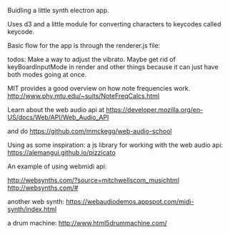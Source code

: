 Buidling a little synth electron app.

Uses d3 and a little module for converting characters to keycodes called keycode.

Basic flow for the app is through the renderer.js file:



todos:
Make a way to adjust the vibrato.
Maybe get rid of keyBoardInputMode in render and other things because it can just have both modes going at once.




MIT provides a good overview on how note frequencies work. http://www.phy.mtu.edu/~suits/NoteFreqCalcs.html


Learn about the web audio api at https://developer.mozilla.org/en-US/docs/Web/API/Web_Audio_API

and do https://github.com/mmckegg/web-audio-school


Using as some inspiration:
a js library for working with the web audio api:
https://alemangui.github.io/pizzicato

An example of using webmidi api:


http://websynths.com/?source=mitchwellscom_musichtml
http://websynths.com/#


another web synth:
https://webaudiodemos.appspot.com/midi-synth/index.html



a drum machine:
http://www.html5drummachine.com/
